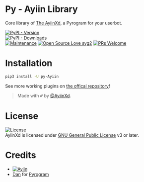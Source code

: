 # Py - Ayiin Library

Core library of [The AyiinXd](https://github.com/AyiinXd/AyiinXd), a Pyrogram for your userbot.


[![PyPI - Version](https://img.shields.io/pypi/v/py-Ayiin?style=round)](https://pypi.org/project/py-Ayiin)    
[![PyPI - Downloads](https://img.shields.io/pypi/dm/py-Ayiin?label=DOWNLOADS&style=round)](https://pypi.org/project/py-Ayiin)    
[![Maintenance](https://img.shields.io/badge/Maintained%3F-yes-green.svg)](https://github.com/AyiinXd/AyiinXd/graphs/commit-activity)
[![Open Source Love svg2](https://badges.frapsoft.com/os/v2/open-source.svg?v=103)](https://github.com/AyiinXd/AyiinXd)
[![PRs Welcome](https://img.shields.io/badge/PRs-welcome-brightgreen.svg?style=flat-square)](https://makeapullrequest.com)

# Installation
```bash
pip3 install -U py-Ayiin
```


See more working plugins on [the offical repository](https://github.com/AyiinXd/AyiinXd)!

> Made with 💕 by [@AyiinXd](https://t.me/AyiinXd).    


# License
[![License](https://www.gnu.org/graphics/gplv3-with-text-136x68.png)](LICENSE)   
AyiinXd is licensed under [GNU General Public License](https://www.gnu.org/licenses/agpl-3.0.html) v3 or later.

# Credits
* [![Ayiin](https://img.shields.io/static/v1?label=Ayiin&message=Devs&color=critical)](https://t.me/AyiinXd)
* [Dan](https://github.com/delivrance) for [Pyrogram](https://github.com/pyrogram/pyrogram)
